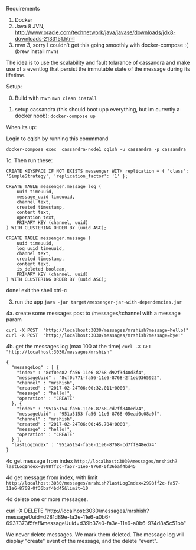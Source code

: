 Requirements

1. Docker
2. Java 8 JVN, http://www.oracle.com/technetwork/java/javase/downloads/jdk8-downloads-2133151.html
3. mvn 3, sorry I couldn't get this going smoothly with docker-compose :(
   (brew install mvn)

The idea is to use the scalability and fault tolarance of cassandra and make use of a eventlog that persist
the immutable state of the message during its lifetime.


Setup:

0. Build with mvn
`mvn clean install`

1. setup cassandra (this should boot upp everything, but im curently a docker noob):
`docker-compose up`

When its up:

Login to cqlsh by running this commmand

`docker-compose exec  cassandra-node1 cqlsh -u cassandra -p cassandra`


1c. Then run these:


`CREATE KEYSPACE IF NOT EXISTS messenger WITH replication = { 'class': 'SimpleStrategy', 'replication_factor': '1' };`

```
CREATE TABLE messenger.message_log (    
    uuid timeuuid,
    message_uuid timeuuid,
    channel text,        
    created timestamp,
    content text,
    operation text,
    PRIMARY KEY (channel, uuid)
) WITH CLUSTERING ORDER BY (uuid ASC);
```
```
CREATE TABLE messenger.message (            
    uuid timeuuid,
    log_uuid timeuuid,
    channel text,        
    created timestamp,
    content text,
    is_deleted boolean,
    PRIMARY KEY (channel, uuid)
) WITH CLUSTERING ORDER BY (uuid ASC);
```

done!
exit the shell ctrl-c


3. run the app
`java -jar target/messenger-jar-with-dependencies.jar`


4a. create some messages
post to /messages/:channel with a message param

`curl -X POST  "http://localhost:3030/messages/mrshish?message=hello!"`
`curl -X POST  "http://localhost:3030/messages/mrshish?message=bye!" `

4b. get the messages log (max 100 at the time)
`curl -X GET "http://localhost:3030/messages/mrshish"`

```
{
  "messageLog" : [ {
    "index" : "8cf0ee82-fa56-11e6-8768-d92f3d48d3f4",
    "messageUuid" : "8cf0c771-fa56-11e6-8768-2f1eb9365922",
    "channel" : "mrshish",
    "created" : "2017-02-24T06:00:32.011+0000",
    "message" : "hello!",
    "operation" : "CREATE"
  }, {
    "index" : "951a5154-fa56-11e6-8768-cd7ff848ed74",
    "messageUuid" : "951a5153-fa56-11e6-8768-05ead0c08a0f",
    "channel" : "mrshish",
    "created" : "2017-02-24T06:00:45.704+0000",
    "message" : "hello!",
    "operation" : "CREATE"
  } ],
  "lastLogIndex" : "951a5154-fa56-11e6-8768-cd7ff848ed74"
}
```

4c get message from index
`http://localhost:3030/messages/mrshish?lastLogIndex=2998ff2c-fa57-11e6-8768-0f36baf4bd45`

4d get message from index, with limit
`http://localhost:3030/messages/mrshish?lastLogIndex=2998ff2c-fa57-11e6-8768-0f36baf4bd45&limit=10`


4d delete one or more messages.

curl -X DELETE "http://localhost:3030/messages/mrshish?messageUuid=d281d89e-fa3e-11e6-a0b6-6937373f5faf&messageUuid=d39b37e0-fa3e-11e6-a0b6-974d8a5c51bb"


We never delete messages. We mark them deleted. 
The message log will display "create" event of the message, and the delete "event".





